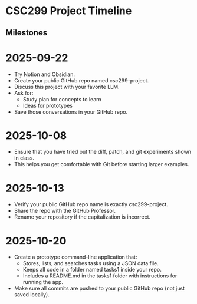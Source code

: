 # CSC299 Project Timeline

## Milestones

# 2025-09-22
- Try Notion and Obsidian.
- Create your public GitHub repo named csc299-project.
- Discuss this project with your favorite LLM.
- Ask for:
  - Study plan for concepts to learn
  - Ideas for prototypes  
- Save those conversations in your GitHub repo.

#  2025-10-08
- Ensure that you have tried out the diff, patch, and git experiments shown in class.  
- This helps you get comfortable with Git before starting larger examples.

#  2025-10-13
- Verify your public GitHub repo name is exactly csc299-project.  
- Share the repo with the GitHub Professor.  
- Rename your repository if the capitalization is incorrect.

# 2025-10-20
- Create a prototype command-line application that:
  - Stores, lists, and searches tasks using a JSON data file.
  - Keeps all code in a folder named tasks1 inside your repo.
  - Includes a README.md in the tasks1 folder with instructions for running the app.
- Make sure all commits are pushed to your public GitHub repo (not just saved locally).




